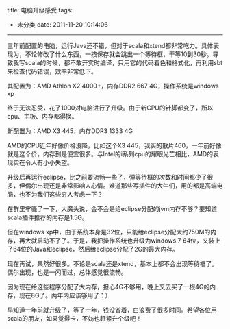 title: 电脑升级感受
tags:
  - 未分类
date: 2011-11-20 10:14:06
---

三年前配置的电脑，运行Java还不错，但对于scala和xtend都非常吃力。具体表现为，不论修改了什么东西，一按保存就会跳出一个等待框，干等10到30秒。导致我写scala的时候，都不敢开实时编译，只用它的代码着色和格式化，再利用sbt来检查代码错误，效率非常低下。

其配置为：AMD Athlon X2 4000+，内存DDR2 667 4G，操作系统是windows xp

终于无法忍受，花了1000对电脑进行了升级。由于新CPU的针脚都变了，所以cpu、主板、内存都得换。

新配置为：AMD X3 445，内存DDR3 1333 4G

AMD的CPU近年好像价格没降，比如这个X3 445，我买的散片460，一年前好像就是这个价，内存到是便宜很多。与Intel的i系列cpu的耀眼光芒相比，AMD的表现实在令人有小小失望。

升级后再运行eclipse，比之前要流畅一些了，弹等待框的次数和时间都少了很多，但偶尔出现还是非常影响人心情。难道那些写插件的大牛们，用的都是高端电脑，也不为我们这些穷人考虑一下？

在群里牢骚了一下，大魔头说，会不会是给eclipse分配的jvm内存不够？要知道scala插件推荐的内存是1.5G。

但在windows xp中，由于系统本身是32位，只能给eclipse分配大约750M的内存，再大就启动不了了。于是，我把操作系统也升级为windows 7 64位，又装上了64位的Java和eclipse，然后给eclipse分配了2G的最大内存。

现在再试，果然好很多。不论是scala还是xtend，基本上都不会出现等待框了。偶尔出现，也是一闪而过，总体感觉很流畅。

因为现在给这些程序分配了大内存，担心4G不够用，晚上又去买了一根4G的内存，现在8G了。两年内应该够用了：）

早知道一年前就升级了，等了一年，钱没省着，白浪费了很多时间。希望各位用scala的朋友，如果觉得卡，不妨也赶紧升个级吧！